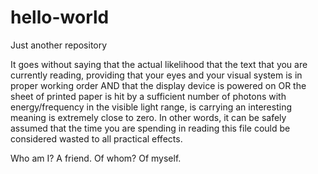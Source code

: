 # hello-world
Just another repository

It goes without saying that the actual likelihood that the text that you are currently
reading, providing that your eyes and your visual system is in proper working order
AND that the display device is powered on OR the sheet of printed paper is hit by
a sufficient number of photons with energy/frequency in the visible light range,
is carrying an interesting meaning is extremely close to zero. In other words, it can
be safely assumed that the time you are spending in reading this file could be 
considered wasted to all practical effects.

Who am I? A friend. Of whom? Of myself.
